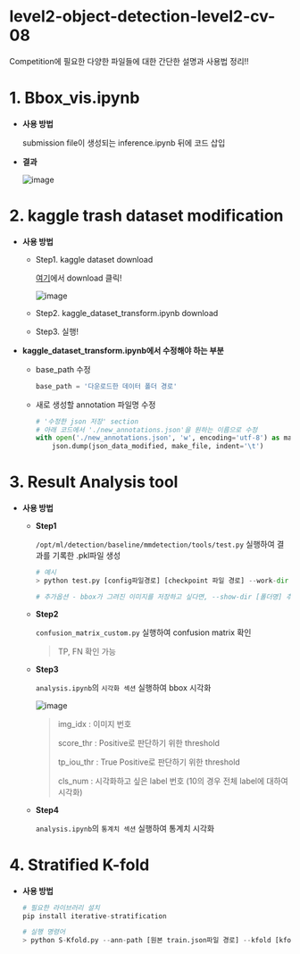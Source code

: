 # level2-object-detection-level2-cv-08

Competition에 필요한 다양한 파일들에 대한 간단한 설명과 사용법 정리!!

# 1. Bbox_vis.ipynb

- **사용 방법**

  submission file이 생성되는 inference.ipynb 뒤에 코드 삽입

- **결과**

  ![image](https://user-images.githubusercontent.com/71866756/159278927-57bd4b8f-ef48-4b84-93bd-7102bcc6bdf5.png)

# 2. kaggle trash dataset modification

- **사용 방법**

  - Step1. kaggle dataset download

    [여기](https://www.kaggle.com/datasets/kneroma/tacotrashdataset?select=data)에서 download 클릭!

    ![image](https://user-images.githubusercontent.com/71866756/160035859-b0c0cf95-4930-4701-a22c-2398ae993f28.png)

  - Step2. kaggle_dataset_transform.ipynb download

  - Step3. 실행!

- **kaggle_dataset_transform.ipynb에서 수정해야 하는 부분**

  - base_path 수정

    ```python
    base_path = '다운로드한 데이터 폴더 경로'
    ```

  - 새로 생성할 annotation 파일명 수정

    ```python
    # '수정한 json 저장' section
    # 아래 코드에서 './new_annotations.json'을 원하는 이름으로 수정
    with open('./new_annotations.json', 'w', encoding='utf-8') as make_file:
        json.dump(json_data_modified, make_file, indent='\t')
    ```


# 3. Result Analysis tool

- **사용 방법**

  - **Step1**  

    `/opt/ml/detection/baseline/mmdetection/tools/test.py` 실행하여 결과를 기록한 .pkl파일 생성

    ```python
    # 예시
    > python test.py [config파일경로] [checkpoint 파일 경로] --work-dir [metric을 저장할 폴더 경로] --out [pkl 파일 저장 폴더 경로] 
    
    # 추가옵션 - bbox가 그려진 이미지를 저장하고 싶다면, --show-dir [폴더명] 추가
    ```

    

  - **Step2** 

    `confusion_matrix_custom.py` 실행하여 confusion matrix 확인

    > TP, FN 확인 가능

    

  - **Step3**

    `analysis.ipynb`의 `시각화 섹션` 실행하여 bbox 시각화

    ![image](https://user-images.githubusercontent.com/71866756/160035873-da05c6b6-2504-41f7-ba5e-326a74dabbf6.png)

    > img_idx : 이미지 번호
    >
    > score_thr : Positive로 판단하기 위한 threshold
    >
    > tp_iou_thr : True Positive로 판단하기 위한 threshold
    >
    > cls_num : 시각화하고 싶은 label 번호 (10의 경우 전체 label에 대하여 시각화)

  - **Step4**

    `analysis.ipynb`의 `통계치 섹션` 실행하여 통계치 시각화

# 4. Stratified K-fold

- **사용 방법**

  ```python
  # 필요한 라이브러리 설치
  pip install iterative-stratification
  ```
  
  ```python
  # 실행 명령어
  > python S-Kfold.py --ann-path [원본 train.json파일 경로] --kfold [kfold에서 k]--save-dir [새로운 annotation file 저장 directory] 
  ```
  
  
